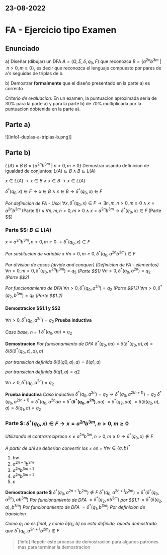 23-08-2022
---
# FA - Ejercicio tipo Examen

## Enunciado
a) Diseñar (dibujar) un DFA $A = (Q, \Sigma, \delta, q_0, F)$ que reconozca $B = \{a^{2n} b^{3m}\ |\ n > 0, m \ge 0\}$, es decir que reconozca el lenguaje compuesto por pares de a's seguidas de triplas de b.

b) Demostrar **formalmente** que el diseño presentado en la parte a) es correcto

*Criterio de evaluacion:* En un examen, la puntuacion aproximada seria de 30% para la parte a) y para la parte b) de 70% multiplicada por la puntuacion dobtenida en la parte a).

## Parte a)
![[info1-duplas-a-triplas-b.png]]

## Parte b)
$L(A) = B$
$B = \{a^{2n} b^{3m}\ |\ n > 0, m \ge 0\}$
Demostrar usando definicion de igualdad de conjuntos:
$L(A) \subseteq B \wedge B \subseteq L(A)$

$x \in L(A) \rightarrow x \in B$
$\wedge$
$x \in B \rightarrow x \in L(A)$

$\delta^*(q_0, x) \in F \rightarrow x \in B$
$\wedge$
$x \in B \rightarrow \delta^*(q_0, x) \in F$

*Por definicion de FA - Uso:*
$\forall x, \delta^*(q_0,x) \in F \rightarrow \exists n, m, n > 0, m \ge 0 \wedge x = a^{2n} b^{3m}$ (Parte \$)
$\wedge$
$\forall n, m, n > 0, m \ge 0 \wedge x = a^{2n} b^{3m} \rightarrow \delta^*(q_0,x) \in F$ (Parte \$\$)

### Parte \$\$: $B \subseteq L(A)$
$x = a^{2n} b^{3m}, n > 0, m \ge 0 \rightarrow \delta^*(q_0,x) \in F$

*Por sustitucion de variable x*
$\forall n > 0, m \ge 0, \delta^*(q_0, a^{2n} b^{3m}) \in F$

*Por division de casos (divide and conquer) (Definicion de FA - elementos)*
$\forall n > 0, m > 0, \delta^*(q_0, a^{2n} b^{3m}) = q_5$ *(Parte \$\$1)*
$\forall n > 0, \delta^*(q_0, a^{2n}) = q_2$ *(Parte \$\$2)*

*Por funcionamiento de DFA*
$\forall n > 0, \delta^*(q_0, a^{2n}) = q_2$ *(Parte \$\$1.1)*
$\forall m > 0, \delta^*(q_2, b^{3m}) = q_5$ *(Parte \$\$1.2)*

#### Demostracion \$\$1.1 y \$\$2
$\forall n > 0, \delta^*(q_0, a^{2n}) = q_2$ **Prueba inductiva**

*Caso base, n = 1*
$\delta^*(q_0, aa) = q_2$

**Demostracion**
*Por funcionamiento de DFA*
$\delta^*(q_0, aa) = \delta(\delta^*(q_0, a), a) = \delta(\delta(\delta^*(q_0, \varepsilon), a), a)$

*por transicion definida*
$\delta(\delta(q0, a), a) = \delta(q1, a)$

*por transicion definida*
$\delta(q1, a) = q2$

$\forall n > 0, \delta^*(q_0, a^{2n}) = q_2$

**Prueba inductiva**
*Caso inductivo*
$\delta^*(q_0, a^{2n}) = q_2 \rightarrow \delta^*(q_0, a^{2(n+1)}) = q_2$
$\delta^*(q_0, a^{2(n+1)} = \delta^*(q_0, a^{2n}aa = \delta^*($**$\delta^*(q_0, a^{2n})$**$, aa)$
$= \delta^*(q_2, aa)$
$= \delta(\delta(q_2, a), a) = \delta(q_1, a) = q_2$

### Parte \$: $\delta^*(q_0, x) \in F \rightarrow x = a^{2n} b^{3m}, n > 0, m \ge 0$

*Utilizando el contrarreciproco*
$x \ne a^{2n} b^{3m}, n > 0, m \ge 0 \rightarrow \delta^*(q_0, x) \notin F$

*A partir de ahi se deberian convertir los $\ne$ en $=$*
$\forall w \in \{a, b\}^*$

1. $bw$
2. $a^{2n + 1} b^{3m}$
3. $a^{2n} b^{3m + 1}$
4. $a^{2n} b^{3m + 2}$
5. $\varepsilon$

**Demostracion parte \$**
$\delta^*(q_0, a^{2n + 1} b^{2m}) \notin F$
$\delta^*(q_0, a^{2n + 1} b^{2m}) = \delta^*(\delta^*(q_0,  a^{2n}), ab^{3m})$ *Por funcionamiento de DFA*
$= \delta^*(q_2, ab^{3m})$ *por \$\$1.1*
$= \delta^*(\delta(q_2, a), b^{3m})$ *Por funcionamiento de DFA*
$= \delta^*(q_1, b^{3m})$ *Por definicion de transicion*

*Como $q_1$ no es final, y como $\delta(q_1, b)$ no esta definido, queda demostrado que*
$\delta^*(q_0, a^{2n + 1} b^{2m}) \notin F$

> [!info] Repetir este proceso de demostracion para algunos patrones mas para terminar la demostracion